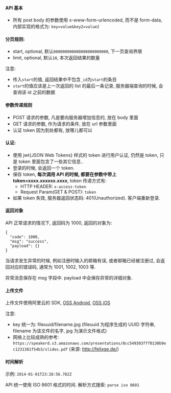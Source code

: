 #### API 基本

- 所有 post body 的参数使用 x-www-form-urlencoded, 而不是 form-data, 内部实现的格式为: `key=value&key2=value2`

#### 分页规则:

- start, optional, 默认`000000000000000000000000`, 下一页查询界限
- limit, optional, 默认`10`, 本次返回结果的数量

注意:

- 传入`start`的值, 返回结果中不包含`_id`为`start`的条目
- `start`的值应该是上一次返回的 list 的最后一条记录, 服务器端查询的时候, 会查询该 id 之前的数据

#### 参数传递规则

- POST 请求的参数, 凡是要向服务器增加信息的, 放在 body 里面
- GET 请求的参数, 作为请求的条件, 放在 url 参数里面
- 认证 token 因为到处都有, 放哪儿都可以

#### 认证:

- 使用 jwt{JSON Web Tokens} 样式的 token 进行用户认证, 仍然是 token, 只是 token 里面包含了一些其它信息..
- 登录的时候, 会返回一个 token.
- 保存 token, **每次调用 API 的时候, 都要在参数中带上 token=xxxx.xxxxxx.xxxx**, token 传递方式有:
  - HTTP HEADER: `x-access-token`
  - Request Param(GET & POST): `token`
- 如果 token 失效, 服务器返回状态码: 401(Unauthorized). 客户端重新登录.

#### 返回对象

API 正常请求的情况下, 返回码为 1000, 返回的对象为:

```
{
  "code": 1000,
  "msg": "success",
  "payload": {}
}
```

当请求发生异常的时候, 例如注册时输入的邮箱有误, 或者邮箱已经被注册过, 会返回对应的错误码, 通常为 1001, 1002, 1003 等.

异常消息保存在 msg 字段中. payload 中会保存异常的详细对象.

#### 上传文件

上传文件使用阿里云的 SDK, [OSS Android](https://docs.aliyun.com/#/pub/oss/sdk/android-sdk&preface), [OSS iOS](https://docs.aliyun.com/#/pub/oss/sdk/ios-sdk&preface)

注意:

- key 统一为: fileuuid/filename.jpg (fileuuid 为程序生成的 UUID 字符串, filename 为该文件的名字, jpg 为演示文件格式)
- 网络上比较成熟的参考: `https://speakerd.s3.amazonaws.com/presentations/8cc549303fff0130b9ec1231381f54b3/slides.pdf` (来源: http://felixge.de/)
#### 时间解析

示例: `2014-01-01T23:28:56.782Z`

API 统一使用 ISO 8601 格式的时间. 解析方式搜索: `parse iso 8601`
